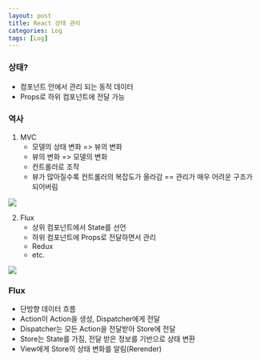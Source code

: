 ```yaml
---
layout: post
title: React 상태 관리
categories: Log
tags: [Log]
---
```


### 상태?

- 컴포넌트 안에서 관리 되는 동적 데이터
- Props로 하위 컴포넌트에 전달 가능

### 역사

1. MVC
   - 모델의 상태 변화 => 뷰의 변화
   - 뷰의 변화 => 모델의 변화
   - 컨트롤러로 조작
   - 뷰가 많아질수록 컨트롤러의 복잡도가 올라감 == 관리가 매우 어려운 구조가 되어버림

<img src="https://www.stevy.dev/static/fead5ce39751c70e733f5424dfad0ba0/3fe45/MVC.png">

2. Flux
   - 상위 컴포넌트에서 State를 선언
   - 하위 컴포넌트에 Props로 전달하면서 관리
   - Redux
   - etc.

<img src="https://www.stevy.dev/static/b2b86ced5d9c2a7d02e03de69dd824ea/8c557/flux.png">

### Flux

- 단방향 데이터 흐름
- Action이 Action을 생성, Dispatcher에게 전달
- Dispatcher는 모든 Action을 전달받아 Store에 전달
- Store는 State를 가짐, 전달 받은 정보를 기반으로 상태 변환
- View에게 Store의 상태 변화를 알림(Rerender)
